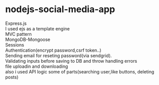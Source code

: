 # nodejs-social-media-app

Express.js<br>
I used ejs as a template engine<br>
MVC pattern<br>
MongoDB-Mongoose<br>
Sessions<br>
Authentication(encrypt password,csrf token..)<br>
Sending email for reseting password(via sendgrid).<br>
Validating inputs before saving to DB and throw handling errors<br>
file uploadin and downloading<br>
also i used API logic some of parts(searching user,like buttons, deleting posts)
